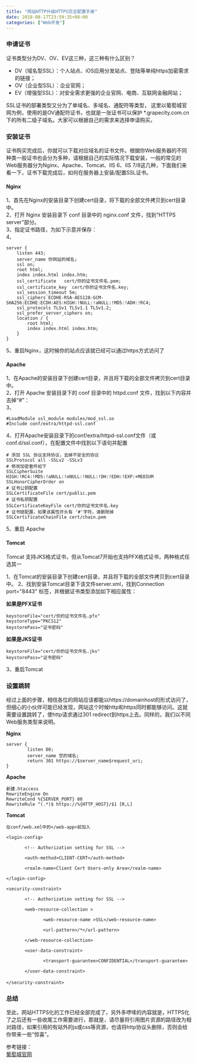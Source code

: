 ```yaml
---
title: "网站HTTP升级HTTPS完全配置手册"
date: 2018-08-17T23:59:35+08:00
categories: ["Web开发"]
---
```


### 申请证书

证书类型分为DV、OV、EV这三种，这三种有什么区别？

* DV（域名型SSL）：个人站点、iOS应用分发站点、登陆等单纯https加密需求的链接；
* OV（企业型SSL）：企业官网；
* EV（增强型SSL）：对安全需求更强的企业官网、电商、互联网金融网站；

SSL证书的部署类型又分为了单域名、多域名、通配符等类型， 这里以葡萄城官网为例，使用的是OV通配符证书，也就是一张证书可以保护 *.grapecity.com.cn 下的所有二级子域名。大家可以根据自己的需求来选择申请购买。

### 安装证书

证书购买完成后，你就可以下载对应域名的证书文件。根据你Web服务器的不同种类一般证书也会分为多种，请根据自己的实际情况下载安装，一般的常见的Web服务器分为Nginx、Apache、Tomcat、IIS 6、IIS 7/8这几种，下面我们来看一下，证书下载完成后，如何在服务器上安装/配置SSL证书。

#### Nginx

1、首先在Nginx的安装目录下创建cert目录，将下载的全部文件拷贝到cert目录中。  
2、打开 Nginx 安装目录下 conf 目录中的 nginx.conf 文件，找到“HTTPS server”部分。  
3、指定证书路径，为如下示意并保存：  
4、
```
server {
    listen 443;
    server_name 你网站的域名;
    ssl on;
    root html;
    index index.html index.htm;
    ssl_certificate   cert/你的证书文件名.pem;
    ssl_certificate_key  cert/你的证书文件名.key;
    ssl_session_timeout 5m;
    ssl_ciphers ECDHE-RSA-AES128-GCM-SHA256:ECDHE:ECDH:AES:HIGH:!NULL:!aNULL:!MD5:!ADH:!RC4;
    ssl_protocols TLSv1 TLSv1.1 TLSv1.2;
    ssl_prefer_server_ciphers on;
    location / {
        root html;
        index index.html index.htm;
    }
}
```
5、重启Nginx，这时候你的站点应该就已经可以通过https方式访问了

#### Apache

1、在Apache的安装目录下创建cert目录，并且将下载的全部文件拷贝到cert目录中。  
2、打开 Apache 安装目录下的 conf 目录中的 httpd.conf 文件，找到以下内容并去掉“#”：  
3、
```
#LoadModule ssl_module modules/mod_ssl.so
#Include conf/extra/httpd-ssl.conf
```
4、打开Apache安装目录下的conf/extra/httpd-ssl.conf文件（或conf.d/ssl.conf），在配置文件中找到以下语句并配置
```
# 添加 SSL 协议支持协议，去掉不安全的协议
SSLProtocol all -SSLv2 -SSLv3
# 修改加密套件如下
SSLCipherSuite HIGH:!RC4:!MD5:!aNULL:!eNULL:!NULL:!DH:!EDH:!EXP:+MEDIUM
SSLHonorCipherOrder on
# 证书公钥配置
SSLCertificateFile cert/public.pem
# 证书私钥配置
SSLCertificateKeyFile cert/你的证书文件名.key
# 证书链配置，如果该属性开头有 '#'字符，请删除掉
SSLCertificateChainFile cert/chain.pem
```
5、重启 Apache

#### Tomcat

Tomcat 支持JKS格式证书，但从Tomcat7开始也支持PFX格式证书，两种格式任选其一

1、在Tomcat的安装目录下创建cert目录，并且将下载的全部文件拷贝到cert目录中。
2、找到安装Tomcat目录下该文件server.xml，找到Connection port="8443" 标签，并根据证书类型添加如下相应属性：

**如果是PFX证书**
```
keystoreFile="cert/你的证书文件名.pfx"
keystoreType="PKCS12"
keystorePass="证书密码"
```
**如果是JKS证书**
```
keystoreFile="cert/你的证书文件名.jks"
keystorePass="证书密码"
```
3、重启Tomcat

### 设置跳转

经过上面的步骤，相信各位的网站应该都能以https://domainhost的形式访问了，但细心的小伙伴可能已经发现，网站这个时候http和https同时都能够访问。这就需要设置跳转了，使http请求通过301 redirect到https上去。同样的，我们以不同Web服务类型来说明。

**Nginx**
```
server {
        listen 80;
        server_name 您的域名;
        return 301 https://$server_name$request_uri;
}
```
**Apache**
```
新建.htaccess
RewriteEngine On
RewriteCond %{SERVER_PORT} 80
RewriteRule ^(.*)$ https://%{HTTP_HOST}/$1 [R,L]
```
**Tomcat**
```
在conf/web.xml中的</web-app>前加入

<login-config>

       <!-- Authorization setting for SSL -->

       <auth-method>CLIENT-CERT</auth-method>

       <realm-name>Client Cert Users-only Area</realm-name>

</login-config>

<security-constraint>

       <!-- Authorization setting for SSL -->

       <web-resource-collection >

              <web-resource-name >SSL</web-resource-name>

              <url-pattern>/*</url-pattern>

       </web-resource-collection>

       <user-data-constraint>

              <transport-guarantee>CONFIDENTIAL</transport-guarantee>

       </user-data-constraint>

</security-constraint>　
```

### 总结

至此，网站HTTPS化的工作已经全部完成了，另外多啰嗦的内容就是，HTTPS化了之后还有一些收尾工作需要进行，那就是，请尽量将引用图片资源的路径改为相对路径，如果引用的有站外的js或css等资源，也请将http协议头删除，否则会给你带来一些“惊喜”。

参考链接：  
<a href="https://www.cnblogs.com/powertoolsteam/p/http2https.html" target="_blank">葡萄城官网</a>